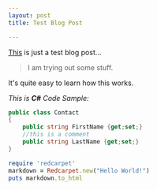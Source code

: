 ```yaml
---
layout: post
title: Test Blog Post

---
```

[This](http://contra.gr) is just a test blog post...

> I am trying out some stuff.

It's quite easy to learn how this works.

*This is **C#** Code Sample:*

```csharp
public class Contact
{
	public string FirstName {get;set;}
	//this is a comment
	public string LastName {get;set;}
}
```



```ruby
require 'redcarpet'
markdown = Redcarpet.new("Hello World!")
puts markdown.to_html
```